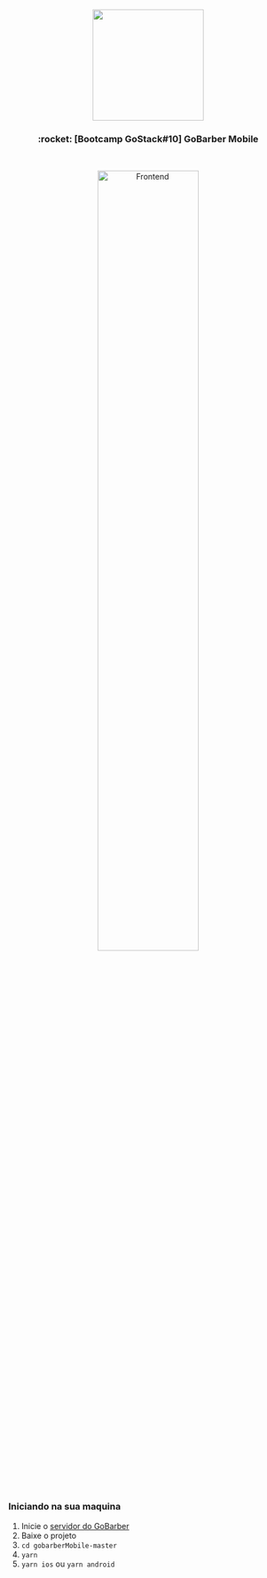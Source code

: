 <h1 align="center">
  <img src="https://camo.githubusercontent.com/8c13dc2618dbd7f76d1d574350b98fdee1335ce5/68747470733a2f2f726f636b6574736561742d63646e2e73332d73612d656173742d312e616d617a6f6e6177732e636f6d2f626f6f7463616d702d6865616465722e706e67" width="200px" />
</h1>

<h3 align="center">
  :rocket: [Bootcamp GoStack#10] GoBarber Mobile
</h3>

<br>

<p align="center">
  <img alt="Frontend" src="https://lh4.googleusercontent.com/C_wQ1k5zDATqoe5J7KDp1hN1oeCk3vyU0cg1V5cMDmYUtoP2qWPkyYoUj7AkWxhc1yJRcgZDORkilTsa4SxL=w1440-h798-rw" width="60%">
</p>

<br>

### Iniciando na sua maquina
1. Inicie o [servidor do GoBarber](https://github.com/peguimasid/GoBarber-backend-pt2)
2. Baixe o projeto
3. `cd gobarberMobile-master`
4. `yarn`
5. `yarn ios` ou `yarn android`
